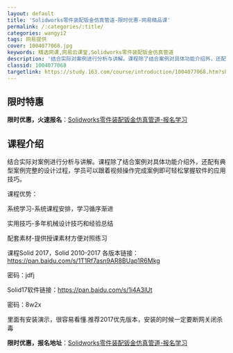 ```yaml
---
layout: default
title: 'Solidworks零件装配钣金仿真管道-限时优惠-网易精品课'
permalink: /:categories/:title/
categories: wangyi2
tags: 网易提供
cover: 1004077068.jpg
keywords: 精选网课,网易云课堂,Solidworks零件装配钣金仿真管道
description: '结合实际对案例进行分析与讲解。课程除了结合案例对具体功能介绍外，还配有典型案例完整的设计过程，学员可以跟着视频操作完成案'
classid: 1004077068
targetlink: https://study.163.com/course/introduction/1004077068.htm?share=1&shareId=1025206652&utm_campaign=share&utm_medium=iphoneShare&utm_source=&utm_u=1025206652
---
```


## 限时特惠

**限时优惠，火速报名**：[Solidworks零件装配钣金仿真管道-报名学习](https://study.163.com/course/introduction/1004077068.htm?share=1&shareId=1025206652&utm_campaign=share&utm_medium=iphoneShare&utm_source=&utm_u=1025206652)

## 课程介绍

结合实际对案例进行分析与讲解。课程除了结合案例对具体功能介绍外，还配有典型案例完整的设计过程，学员可以跟着视频操作完成案例即可轻松掌握软件的应用技巧。

课程优势：

系统学习-系统课程安排，学习循序渐进

实用技巧-多年机械设计技巧和经验总结

配套素材-提供授课素材方便对照练习

课程Solid 2017，Solid 2010-2017 各版本链接：https://pan.baidu.com/s/1T1Rf7asn9AR8BUap1R6Mkg

密码：jdfj

Solid17软件链接：https://pan.baidu.com/s/1i4A3lUt 

密码：8w2x

里面有安装演示，很容易看懂.推荐2017优先版本，安装的时候一定要断网关闭杀毒

**限时优惠，报名地址**：[Solidworks零件装配钣金仿真管道-报名学习](https://study.163.com/course/introduction/1004077068.htm?share=1&shareId=1025206652&utm_campaign=share&utm_medium=iphoneShare&utm_source=&utm_u=1025206652)

